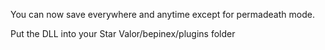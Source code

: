 You can now save everywhere and anytime except for permadeath mode.

Put the DLL into your Star Valor/bepinex/plugins folder
